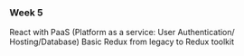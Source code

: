 ### Week 5

React with PaaS (Platform as a service: User Authentication/ Hosting/Database)
Basic Redux from legacy to Redux toolkit
